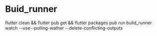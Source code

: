 # Buid_runner 

flutter clean && flutter pub get && flutter packages pub run build_runner watch --use--polling-wather --delete-conflicting-outputs


